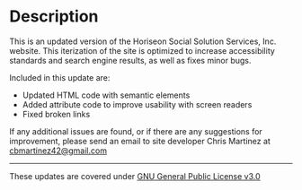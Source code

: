 # Description

This is an updated version of the Horiseon Social Solution Services, Inc. website. This iterization of the site is optimized to increase accessibility standards and search engine results, as well as fixes minor bugs. 

Included in this update are:
* Updated HTML code with semantic elements
* Added attribute code to improve usability with screen readers
* Fixed broken links

If any additional issues are found, or if there are any suggestions for improvement, please send an email to site developer Chris Martinez at cbmartinez42@gmail.com

---

These updates are covered under [GNU General Public License v3.0](./COPYING.txt)
